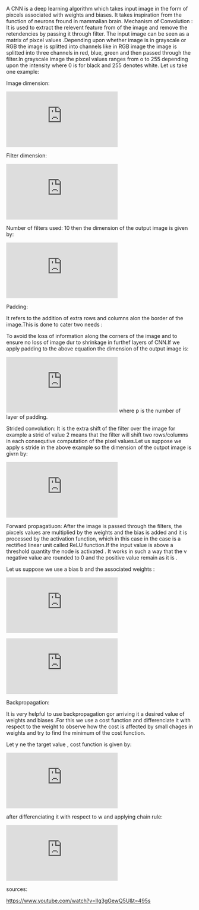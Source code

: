 
A CNN is a deep learning algorithm which takes input image in the form of pixcels associated with weights and biases.
It takes inspiration from the function of neurons fround in mammalian brain.
Mechanism of Convolution :
It is used to extract the relevent feature from of the  image and remove the retendencies by passing it through filter. The input image can be seen as a matrix of pixcel values .Depending upon whether image is in grayscale or RGB the image is splitted into channels like in RGB image the image is splitted into three channels in red, blue, green and then passed through the filter.In grayscale image the pixcel values ranges from o to 255 depending upon the intensity where 0 is for black and 255 denotes white.
Let us take one example:


Image dimension:


![first_equation](https://latex.codecogs.com/gif.latex?n*n*n_%7Bc%7D)
 
 Filter dimension:
 
 ![first_equation](https://latex.codecogs.com/gif.latex?f*f*n_%7Bc%7D)
 
 Number of filters used:
 10
 then the dimension of the output image is given by:
 
 ![first_equation](https://latex.codecogs.com/gif.latex?%28n-f&plus;1%29*%28n-f&plus;1%29*10)
 
 Padding:
 
 It refers to the addition of extra rows and columns alon the border of the image.This is done to cater two needs :
 
 To avoid the loss of information along the corners of the image and to ensure no loss of image dur to shrinkage in furthef layers of CNN.If we apply padding to the above equation 
 the dimension of the output image is:
 
 ![first_formula](https://latex.codecogs.com/gif.latex?%28n%20&plus;%202p%20-f%20&plus;1%29*%28n%20&plus;%202p%20-%20f%20&plus;1%29*10)
 where p is the number of layer of padding.
 
 Strided convolution:
  It is the extra shift of the filter over the image for example a strid of value 2 means that the filter will shift two rows/columns in each consequtive computation of the pixel values.Let us suppose we apply s stride in the above example so the dimension of the outpot image is givrn by:
  
  ![first_formula](https://latex.codecogs.com/gif.latex?%28%28n%20&plus;%202p%20-f%29/s%20&plus;1%29*%28%28n%20&plus;%202p%20-%20f%29/s%20&plus;1%29*10)
  
  Forward propagatiuon:
 After the image is passed through the filters, the pixcels values are multiplied by the weights and the bias is added and it is processed by the activation function, which in this case in the case is a rectified linear unit called ReLU function.If the input value is above a threshold quantity the node is activated . It works in such a way that the v negative value are rounded to 0 and the positive value remain as it is .
 
 Let us suppose we use a bias b and the associated weights :
 
 ![first_formula](https://latex.codecogs.com/gif.latex?h_%7Bw%7D%28x%29%3D%20x_%7B1%7Dw_%7B1%7D&plus;x_%7B2%7Dw_%7B2%7D.........x_%7Bn%7Dw_%7Bn%7D&plus;b)
 
 ![first_formula](https://latex.codecogs.com/gif.latex?a_%7Bj%7D%5E%7B%28L%29%7D%3D%5Csigma%20%28h_%7Bw%7D%28x%29%29)
 
 Backpropagation:
 
 It is very helpful to use backpropagation gor arriving it a desired value of weights and biases .For this we use a cost function and differenciate it with respect to the weight to observe how the cost is affected by small chages in weights and try to find the minimum of the cost function.
 
 Let y ne the target value , cost function is given by: 
 
 ![first_equation](https://latex.codecogs.com/gif.latex?C_%7Bo%7D%3D%5Csum_%7Bj%3D0%7D%5E%7Bn_%7Bl%7D-1%7D%28a_%7Bj%7D%5E%7B%28L%29%7D-y_%7Bj%7D%29%5E%7B2%7D)
 
 after differenciating it with respect to w and applying chain rule:
 
 ![first_equation](https://latex.codecogs.com/gif.latex?C_%7Bo%7D%7B%7D%27%3D%20a%5E%7B%28L-1%29%7D%5Csigma%7B%7D%27%28h_%7Bw%7D%28x%29%292%28a%5E%7B%28l%29%7D-y%29)
 
 
 
 sources:
 
 https://www.youtube.com/watch?v=Ilg3gGewQ5U&t=495s
